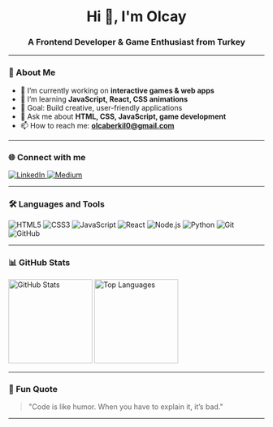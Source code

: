 <h1 align="center">Hi 👋, I'm Olcay</h1>
<h3 align="center">A Frontend Developer & Game Enthusiast from Turkey</h3>

---

### 🌱 About Me  
- 🔭 I’m currently working on **interactive games & web apps**  
- 🌱 I’m learning **JavaScript, React, CSS animations**  
- 🎯 Goal: Build creative, user-friendly applications  
- 💬 Ask me about **HTML, CSS, JavaScript, game development**  
- 📫 How to reach me: **olcaberkil0@gmail.com**  

---

### 🌐 Connect with me
<p align="left">
<a href="https://www.linkedin.com/in/Olcayberkil/" target="blank">
<img src="https://img.shields.io/badge/LinkedIn-0A66C2?style=for-the-badge&logo=linkedin&logoColor=white" alt="LinkedIn"/>
</a>
<a href="https://medium.com/@Olcayberkil" target="blank">
<img src="https://img.shields.io/badge/Medium-000000?style=for-the-badge&logo=medium&logoColor=white" alt="Medium"/>
</a>
</p>

---

### 🛠 Languages and Tools
<p>
<img src="https://img.shields.io/badge/HTML5-E34F26?style=for-the-badge&logo=html5&logoColor=white" alt="HTML5"/>
<img src="https://img.shields.io/badge/CSS3-1572B6?style=for-the-badge&logo=css3&logoColor=white" alt="CSS3"/>
<img src="https://img.shields.io/badge/JavaScript-323330?style=for-the-badge&logo=javascript&logoColor=F7DF1E" alt="JavaScript"/>
<img src="https://img.shields.io/badge/React-20232A?style=for-the-badge&logo=react&logoColor=61DAFB" alt="React"/>
<img src="https://img.shields.io/badge/Node.js-339933?style=for-the-badge&logo=nodedotjs&logoColor=white" alt="Node.js"/>
<img src="https://img.shields.io/badge/Python-3776AB?style=for-the-badge&logo=python&logoColor=white" alt="Python"/>
<img src="https://img.shields.io/badge/Git-F05032?style=for-the-badge&logo=git&logoColor=white" alt="Git"/>
<img src="https://img.shields.io/badge/GitHub-181717?style=for-the-badge&logo=github&logoColor=white" alt="GitHub"/>
</p>

---

### 📊 GitHub Stats
<p>
<img src="https://github-readme-stats.vercel.app/api?username=Olcayberkil&show_icons=true&theme=tokyonight" alt="GitHub Stats" height="165"/>
<img src="https://github-readme-stats.vercel.app/api/top-langs/?username=Olcayberkil&layout=compact&theme=tokyonight" alt="Top Languages" height="165"/>
</p>

---

### 🚀 Fun Quote
> "Code is like humor. When you have to explain it, it’s bad."

---
